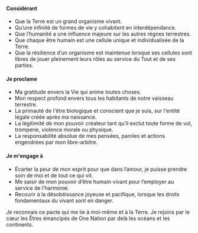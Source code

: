 #### Considérant

- Que la Terre est un grand organisme vivant.  
- Qu’une infinité de formes de vie y cohabitent en interdépendance.  
- Que l’humanité a une influence majeure sur les autres règnes terrestres.  
- Que chaque être humain est une cellule unique et individualisée de la Terre.  
- Que la résilience d’un organisme est maintenue lorsque ses cellules sont libres de jouer pleinement leurs rôles au service du Tout et de ses parties.

#### Je proclame

- Ma gratitude envers la Vie qui anime toutes choses.  
- Mon respect profond envers tous les habitants de notre vaisseau terrestre.  
- La primauté de l'être biologique et conscient que je suis, sur l'entité légale créée après ma naissance.  
- La légitimité de mon pouvoir créateur tant qu’il exclut toute forme de vol, tromperie, violence morale ou physique.  
- La responsabilité absolue de mes pensées, paroles et actions engendrées par mon libre-arbitre.

#### Je m'engage à

- Écarter la peur de mon esprit pour que dans l’amour, je puisse prendre soin de moi et de tout ce qui vit.  
- Me saisir de mon pouvoir d’être humain vivant pour l’employer au service de l’harmonie.   
- Recourir à la désobéissance joyeuse et pacifique, lorsque les droits fondamentaux du vivant sont en danger.

Je reconnais ce pacte qui me lie à moi-même et à la Terre. Je rejoins par le cœur les Êtres émancipés de One Nation par delà les océans et les continents.
